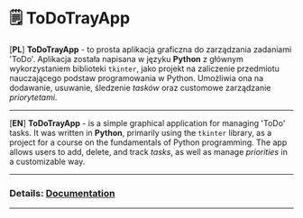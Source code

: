 # 🗒️ ToDoTrayApp
[**PL**]
**ToDoTrayApp** - to prosta aplikacja graficzna do zarządzania zadaniami 'ToDo'. 
Aplikacja została napisana w języku **Python** z głównym wykorzystaniem biblioteki `tkinter`, jako projekt na zaliczenie przedmiotu nauczającego podstaw programowania w Python. 
Umożliwia ona na dodawanie, usuwanie, śledzenie _tasków_ oraz customowe zarządzanie _priorytetami_.

---

[**EN**]
**ToDoTrayApp** - is a simple graphical application for managing 'ToDo' tasks. 
It was written in **Python**, primarily using the `tkinter` library, as a project for a course on the fundamentals of Python programming. 
The app allows users to add, delete, and track _tasks_, as well as manage _priorities_ in a customizable way.

---

### Details: [Documentation](Dokumentacja.pdf)

---
